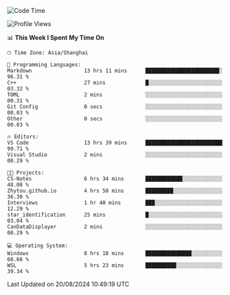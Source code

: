 <!--START_SECTION:waka-->
![Code Time](http://img.shields.io/badge/Code%20Time-1%2C909%20hrs%2052%20mins-blue)

![Profile Views](http://img.shields.io/badge/Profile%20Views-7-blue)

📊 **This Week I Spent My Time On** 

```text
🕑︎ Time Zone: Asia/Shanghai

💬 Programming Languages: 
Markdown                 13 hrs 11 mins      ████████████████████████░   96.31 % 
C++                      27 mins             █░░░░░░░░░░░░░░░░░░░░░░░░   03.32 % 
TOML                     2 mins              ░░░░░░░░░░░░░░░░░░░░░░░░░   00.31 % 
Git Config               0 secs              ░░░░░░░░░░░░░░░░░░░░░░░░░   00.03 % 
Other                    0 secs              ░░░░░░░░░░░░░░░░░░░░░░░░░   00.03 % 

🔥 Editors: 
VS Code                  13 hrs 39 mins      █████████████████████████   99.71 % 
Visual Studio            2 mins              ░░░░░░░░░░░░░░░░░░░░░░░░░   00.29 % 

🐱‍💻 Projects: 
CS-Notes                 6 hrs 34 mins       ████████████░░░░░░░░░░░░░   48.08 % 
Zhytou.github.io         4 hrs 58 mins       █████████░░░░░░░░░░░░░░░░   36.30 % 
Interviews               1 hr 40 mins        ███░░░░░░░░░░░░░░░░░░░░░░   12.29 % 
star_identification      25 mins             █░░░░░░░░░░░░░░░░░░░░░░░░   03.04 % 
CanDataDisplayer         2 mins              ░░░░░░░░░░░░░░░░░░░░░░░░░   00.29 % 

💻 Operating System: 
Windows                  8 hrs 18 mins       ███████████████░░░░░░░░░░   60.66 % 
WSL                      5 hrs 23 mins       ██████████░░░░░░░░░░░░░░░   39.34 % 
```


 Last Updated on 20/08/2024 10:49:19 UTC
<!--END_SECTION:waka-->